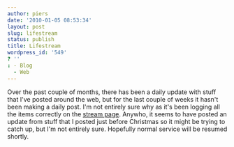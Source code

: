 ```yaml
---
author: piers
date: '2010-01-05 08:53:34'
layout: post
slug: lifestream
status: publish
title: Lifestream
wordpress_id: '549'
? ''
: - Blog
  - Web
---
```


Over the past couple of months, there has been a daily update with stuff that
I've posted around the web, but for the last couple of weeks it hasn't been
making a daily post. I'm not entirely sure why as it's been logging all the
items correctly on the [stream page](http://piersonthe.net/stream). Anywho, it
seems to have posted an update from stuff that I posted just before Christmas
so it might be trying to catch up, but I'm not entirely sure. Hopefully normal
service will be resumed shortly.

